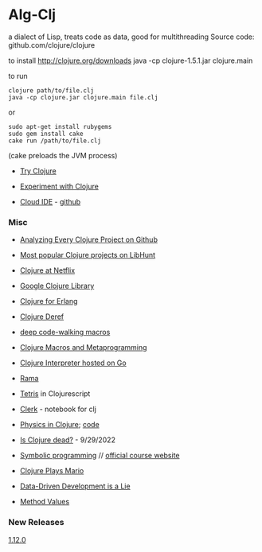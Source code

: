 Alg-Clj
=======

a dialect of Lisp, treats code as data, good for multithreading
Source code: github.com/clojure/clojure

to install
http://clojure.org/downloads
    java -cp clojure-1.5.1.jar clojure.main

to run

    clojure path/to/file.clj
    java -cp clojure.jar clojure.main file.clj

or 

    sudo apt-get install rubygems
    sudo gem install cake
    cake run /path/to/file.clj

(cake preloads the JVM process)

+ [Try Clojure](https://tryclojure.org/)
+ [Experiment with Clojure](https://babashka.org)

+ [Cloud IDE](http://nightcoders.net/) - [github](https://github.com/oakes/Nightcoders.net)

### Misc

+ [Analyzing Every Clojure Project on Github](https://blog.phronemophobic.com/dewey-analysis.html)
+ [Most popular Clojure projects on LibHunt](https://www.libhunt.com/l/clojure)
+ [Clojure at Netflix](https://speakerdeck.com/daveray/clojure-at-netflix)
+ [Google Clojure Library](https://github.com/google/closure-library)

+ [Clojure for Erlang](https://github.com/clojerl/clojerl)
+ [Clojure Deref](https://clojure.org/news/2023/10/06/deref)
+ [deep code-walking macros](https://blog.fogus.me/2013/07/17/an-introduction-to-deep-code-walking-macros-with-clojure/)

+ [Clojure Macros and Metaprogramming](https://clojure-doc.github.io/articles/language/macros/)
+ [Clojure Interpreter hosted on Go](https://github.com/glojurelang/glojure)
+ [Rama](https://blog.redplanetlabs.com/2024/04/30/rama-is-a-testament-to-the-power-of-clojure/)

+ [Tetris](https://shaunlebron.github.io/t3tr0s-slides/#0) in Clojurescript
+ [Clerk](https://github.com/nextjournal/clerk) - notebook for clj
+ [Physics in Clojure](https://www.loom.com/share/08a7103f338c437b88ec0fecfcd99922); [code](https://github.com/sicmutils/sicmutils)
+ [Is Clojure dead?](https://news.ycombinator.com/item?id=33018037) - 9/29/2022
+ [Symbolic programming](https://www.cs.utexas.edu/users/novak/cs378.pdf) // [official course website](https://www.cs.utexas.edu/users/novak/cs378.html)
+ [Clojure Plays Mario](https://blog.phronemophobic.com/mairio.html)
+ [Data-Driven Development is a Lie](https://grishaev.me/en/ddd-lie)
+ [Method Values](https://blog.fogus.me/2024/08/19/on-method-values-part-1/)

### New Releases
[1.12.0](https://clojure.org/news/2024/09/05/clojure-1-12-0)
